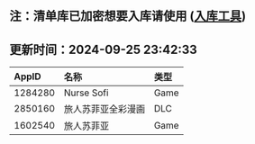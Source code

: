 ## 注：清单库已加密想要入库请使用 ([入库工具](https://github.com/BlankTMing/ManifestAutoUpdate/releases))

## 更新时间：2024-09-25 23:42:33
| AppID | 名称 | 类型  |
| :-------------------- | :----------------------------- | :----------- |
| 1284280 | Nurse Sofi| Game |
| 2850160 | 旅人苏菲亚全彩漫画| DLC |
| 1602540 | 旅人苏菲亚| Game |
